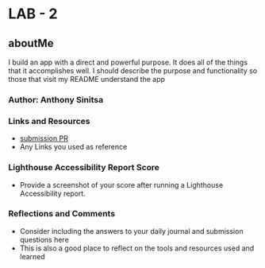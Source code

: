 # LAB - 2

## aboutMe

I build an app with a direct and powerful purpose. It does all of the things that it accomplishes well. I should describe the purpose and functionality so those that visit my README understand the app

### Author: Anthony Sinitsa

### Links and Resources

- [submission PR](http://xyz.com)
- Any Links you used as reference

### Lighthouse Accessibility Report Score

- Provide a screenshot of your score after running a Lighthouse Accessibility report.

### Reflections and Comments

- Consider including the answers to your daily journal and submission questions here
- This is also a good place to reflect on the tools and resources used and learned
